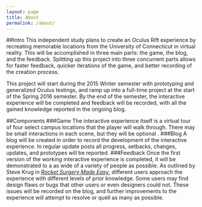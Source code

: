 ```yaml
---
layout: page
title: About
permalink: /about/
---
```

##Intro
This independent study plans to create an Oculus Rift experience by recreating memorable locations from the University of Connecticut in virtual reality. This will be accomplished in three main parts: the game, the blog, and the feedback. Splitting up this project into three concurrent parts allows for faster feedback, quicker iterations of the game, and better recording of the creation process.

This project will start during the 2015 Winter semester with prototyping and generalized Oculus testings, and ramp up into a full-time project at the start of the Spring 2016 semester. By the end of the semester, the interactive experience will be completed and feedback will be recorded, with all the gained knowledge reported in the ongoing blog.

##Components
###Game
The interactive experience itself is a virtual tour of four select campus locations that the player will walk through. There may be small interactions in each scene, but they will be optional .
###Blog
A blog will be created in order to record the development of the interactive experience. In regular update posts all progress, setbacks, changes, updates, and prototypes will be reported.
###Feedback
Once the first version of the working interactive experience is completed, it will be demonstrated to a as wide of a variety of people as possible. As outlined by Steve Krug in [_Rocket Surgery Made Easy_](http://www.amazon.com/Rocket-Surgery-Made-Easy-Do-It-Yourself/dp/0321657292), different users approach the experience with different levels of prior knowledge. Some users may find design flaws or bugs that other users or even designers could not. These issues will be recorded on the blog, and further improvements to the experience will attempt to resolve or quell as many as possible.
